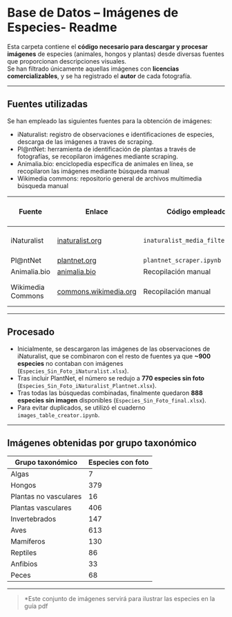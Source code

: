 # Base de Datos – Imágenes de Especies- Readme

Esta carpeta contiene el **código necesario para descargar y procesar imágenes** de especies (animales, hongos y plantas) desde diversas fuentes que proporcionan descripciones visuales.  
Se han filtrado únicamente aquellas imágenes con **licencias comercializables**, y se ha registrado el **autor** de cada fotografía.

---

## Fuentes utilizadas

Se han empleado las siguientes fuentes para la obtención de imágenes:
-	iNaturalist: registro de observaciones e identificaciones de especies, descarga de las imágenes a traves de scraping. 
-	Pl@ntNet: herramienta de identificación de plantas a través de fotografías, se recopilaron imágenes mediante scraping.
-	Animalia.bio: enciclopedia específica de animales en línea, se recopilaron las imágenes mediante  búsqueda manual
-	Wikimedia commons: repositorio general de archivos multimedia búsqueda manual



| Fuente             | Enlace                                                         | Código empleado                   | Tipo de imágenes obtenidas       |
|--------------------|----------------------------------------------------------------|------------------------------------|----------------------------------|
| iNaturalist        | [inaturalist.org](https://www.inaturalist.org/)               | `inaturalist_media_filter.ipynb`   | Animales, hongos, plantas        |
| Pl@ntNet           | [plantnet.org](https://identify.plantnet.org/es)              | `plantnet_scraper.ipynb`           | Plantas                          |
| Animalia.bio       | [animalia.bio](https://animalia.bio/)                         | Recopilación manual                | Animales                         |
| Wikimedia Commons  | [commons.wikimedia.org](https://commons.wikimedia.org/wiki/) | Recopilación manual                | Animales, hongos, plantas        |

---

## Procesado

- Inicialmente, se descargaron las imágenes de las observaciones de iNaturalist, que se combinaron con el resto de fuentes ya que **~900 especies** no contaban con imágenes (`Especies_Sin_Foto_iNaturalist.xlsx`).
- Tras incluir PlantNet, el número se redujo a **770 especies sin foto** (`Especies_Sin_Foto_iNaturalist_Plantnet.xlsx`).
- Tras todas las búsquedas combinadas, finalmente quedaron **888 especies sin imagen** disponibles (`Especies_Sin_Foto_final.xlsx`).
- Para evitar duplicados, se utilizó el cuaderno `images_table_creator.ipynb`.

---

## Imágenes obtenidas por grupo taxonómico

| Grupo taxonómico         | Especies con foto |
|--------------------------|-------------------|
| Algas                    | 7                 |
| Hongos                   | 379               |
| Plantas no vasculares    | 16                |
| Plantas vasculares       | 406               |
| Invertebrados            | 147               |
| Aves                     | 613               |
| Mamíferos                | 130               |
| Reptiles                 | 86                |
| Anfibios                 | 33                |
| Peces                    | 68                |

---

> *Este conjunto de imágenes servirá para ilustrar las especies en la guía pdf 
